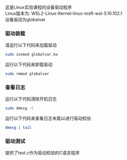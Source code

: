 这是Linux实验课程的设备驱动程序<br>
Linux版本为: WSL2-Linux-Kernel-linux-msft-wsl-5.10.102.1<br>
设备驱动为globalvar<br>

### 驱动装载
请运行以下代码来加载驱动
```bash
sudo insmod globalvar.ko
```
运行以下代码来卸载驱动
```bash
sudo rmmod globalvar
```
### 查看日志
运行以下代码清除开机日志
```bash
sudo dmesg -C
```
运行以下代码来查看日志末尾以进行驱动校验
```bash
dmesg | tail
```
### 驱动测试
提供了test.c作为驱动校验的C语言程序
